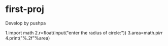 # first-proj
Develop by pushpa

1.import math
  2.r=float(input("enter the radius of circle:"))
  3.area=math.pi*r*r
  4.print("%.2f"%area)
